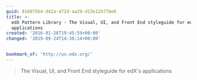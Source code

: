 ```yaml
---
guid: 816875b4-d42a-472d-aa29-d13e12b77be6
title: >-
  edX Pattern Library · The Visual, UI, and Front End styleguide for edX's
  applications
created: '2016-01-26T19:45:59+00:00'
changed: '2019-09-24T14:36:14+00:00'


bookmark_of: 'http://ux.edx.org/'
---
```



<blockquote>The Visual, UI, and Front End styleguide for edX's applications</blockquote>
